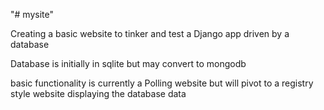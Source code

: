 "# mysite"


Creating a basic website to tinker and test a Django app driven by a database  

Database is initially in sqlite but may convert to mongodb  

basic functionality is currently a Polling website but will pivot to a registry style website displaying the database data
